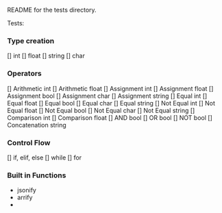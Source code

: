 README for the tests directory.

Tests: 

### Type creation

[] int
[] float
[] string
[] char

### Operators

[] Arithmetic int
[] Arithmetic float
[] Assignment int
[] Assignment float
[] Assignment bool
[] Assignment char
[] Assignment string
[] Equal int
[] Equal float
[] Equal bool
[] Equal char
[] Equal string
[] Not Equal int
[] Not Equal float
[] Not Equal bool
[] Not Equal char
[] Not Equal string
[] Comparison int
[] Comparison float
[] AND bool
[] OR bool
[] NOT bool
[] Concatenation string

### Control Flow

[] if, elif, else
[] while
[] for

### Built in Functions

- jsonify
- arrify
- 
